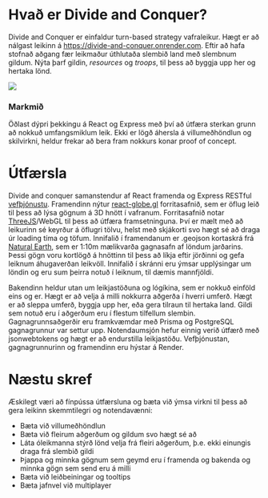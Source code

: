 # Hvað er Divide and Conquer?

Divide and Conquer er einfaldur turn-based strategy vafraleikur. Hægt er að nálgast leikinn á https://divide-and-conquer.onrender.com. Eftir að hafa stofnað aðgang fær leikmaður úthlutaða slembið land með slembnum gildum. Nýta þarf gildin, *resources* og *troops*, til þess að byggja upp her og hertaka lönd.

![](https://i2.paste.pics/9acec4367fcc3697fb98883bfb6f64df.png?trs=0c3aeea4edce2a83aeb82f5fffa20f1c44589247036e0c15a04fc0f308923c45)

### Markmið
Öðlast dýpri þekkingu á React og Express með því að útfæra sterkan grunn að nokkuð umfangsmiklum leik. Ekki er lögð áhersla á villumeðhöndlun og skilvirkni, heldur frekar að bera fram nokkurs konar proof of concept.

# Útfærsla

Divide and conquer samanstendur af React framenda og Express RESTful [vefþjónustu](https://github.com/nikhil7e/divide-and-conquer-service). Framendinn nýtur [react-globe.gl](https://github.com/vasturiano/react-globe.gl) forritasafnið, sem er öflug leið til þess að lýsa gögnum á 3D hnött í vafranum. Forritasafnið notar [ThreeJS](https://github.com/mrdoob/three.js/)/WebGL til þess að útfæra framsetninguna. Því er mælt með að leikurinn sé keyrður á öflugri tölvu, helst með skjákorti svo hægt sé að draga úr loading tíma og töfum. Innifalið í framendanum er .geojson kortaskrá frá [Natural Earth](https://github.com/martynafford/natural-earth-geojson), sem er 1:10m mælikvarða gagnasafn af löndum jarðarins. Þessi gögn voru kortlögð á hnöttinn til þess að líkja eftir jörðinni og gefa leiknum áhugaverðan leikvöll. Innifalið í skránni eru ýmsar upplýsingar um löndin og eru sum þeirra notuð í leiknum, til dæmis mannfjöldi.

Bakendinn heldur utan um leikjastöðuna og lógíkina, sem er nokkuð einföld eins og er. Hægt er að velja á milli nokkurra aðgerða í hverri umferð. Hægt er að sleppa umferð, byggja upp her, eða gera tilraun til hertaka land. Gildi sem notuð eru í aðgerðum eru í flestum tilfellum slembin. Gagnagrunnsaðgerðir eru framkvæmdar með Prisma og PostgreSQL gagnagrunnur var settur upp. Notendaumsjón hefur einnig verið útfærð með jsonwebtokens og hægt er að endurstilla leikjastöðu. Vefþjónustan, gagnagrunnurinn og framendinn eru hýstar  á Render. 

# Næstu skref
Æskilegt væri að fínpússa útfærsluna og bæta við ýmsa virkni til þess að gera leikinn skemmtilegri og notendavænni:

 - Bæta við villumeðhöndlun
 - Bæta við fleirum aðgerðum og gildum svo hægt sé að
 - Láta óleikmanna stýrð lönd velja frá fleiri aðgerðum, þ.e. ekki einungis draga frá slembið gildi
 - Þjappa og minnka gögnum sem geymd eru í framenda og bakenda og minnka gögn sem send eru á milli
 - Bæta við leiðbeiningar og tooltips
 - Bæta jafnvel við multiplayer
